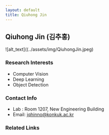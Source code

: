 ```yaml
---
layout: default
title: Qiuhong Jin
---
```


## Qiuhong Jin (김추홍)
![alt_text]((../assets/img/QiuhongJin.jpeg)


### Research Interests
* Computer Vision
* Deep Learning
* Object Detection

### Contact Info
* Lab : Room 1207, New Engineering Building
* Email: jqhinno@konkuk.ac.kr


### Related Links
